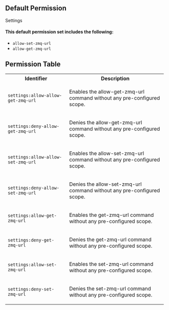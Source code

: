 ## Default Permission

Settings

#### This default permission set includes the following:

- `allow-set-zmq-url`
- `allow-get-zmq-url`

## Permission Table

<table>
<tr>
<th>Identifier</th>
<th>Description</th>
</tr>


<tr>
<td>

`settings:allow-allow-get-zmq-url`

</td>
<td>

Enables the allow-get-zmq-url command without any pre-configured scope.

</td>
</tr>

<tr>
<td>

`settings:deny-allow-get-zmq-url`

</td>
<td>

Denies the allow-get-zmq-url command without any pre-configured scope.

</td>
</tr>

<tr>
<td>

`settings:allow-allow-set-zmq-url`

</td>
<td>

Enables the allow-set-zmq-url command without any pre-configured scope.

</td>
</tr>

<tr>
<td>

`settings:deny-allow-set-zmq-url`

</td>
<td>

Denies the allow-set-zmq-url command without any pre-configured scope.

</td>
</tr>

<tr>
<td>

`settings:allow-get-zmq-url`

</td>
<td>

Enables the get-zmq-url command without any pre-configured scope.

</td>
</tr>

<tr>
<td>

`settings:deny-get-zmq-url`

</td>
<td>

Denies the get-zmq-url command without any pre-configured scope.

</td>
</tr>

<tr>
<td>

`settings:allow-set-zmq-url`

</td>
<td>

Enables the set-zmq-url command without any pre-configured scope.

</td>
</tr>

<tr>
<td>

`settings:deny-set-zmq-url`

</td>
<td>

Denies the set-zmq-url command without any pre-configured scope.

</td>
</tr>
</table>
